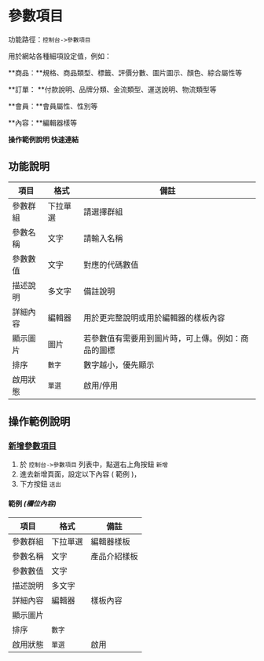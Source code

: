# 參數項目


功能路徑：`控制台->參數項目`

用於網站各種細項設定值，例如：

**商品：**規格、商品類型、標籤、評價分數、圖片圖示、顏色、綜合屬性等

**訂單： **付款說明、品牌分類、金流類型、運送說明、物流類型等

**會員：**會員屬性、性別等

**內容：**編輯器樣等

**操作範例說明 快速連結**


##  功能說明


| 項目 | 格式 | 備註 |
|---|---|---|
|參數群組|下拉單選|請選擇群組|
|參數名稱|文字|請輸入名稱|
|參數數值|文字|對應的代碼數值|
|描述說明|多文字|備註說明|
|詳細內容|編輯器|用於更完整說明或用於編輯器的樣板內容|
|顯示圖片|圖片|若參數值有需要用到圖片時，可上傳。例如：商品的圖標|
|排序|`數字`|數字越小，優先顯示|
|啟用狀態|`單選`|啟用/停用|

##  操作範例說明

### [新增參數項目](/guide/site-parameter-item#新增參數項目)

1. 於 `控制台->參數項目` 列表中，點選右上角按鈕 `新增` 
2. 進去新增頁面，設定以下內容 ( 範例 )，
3. 下方按鈕 `送出`

#### 範例 _(欄位內容)_

| 項目 | 格式 | 備註 |
|---|---|---|
|參數群組|下拉單選|編輯器樣板|
|參數名稱|文字|產品介紹樣板|
|參數數值|文字||
|描述說明|多文字||
|詳細內容|編輯器|樣板內容|
|顯示圖片||
|排序|`數字`||
|啟用狀態|`單選`|啟用|